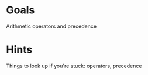 # Goals
Arithmetic operators and precedence

# Hints
Things to look up if you're stuck: operators, precedence
